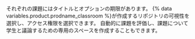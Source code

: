それぞれの課題にはタイトルとオプションの期限があります。 {% data variables.product.prodname_classroom %}が作成するリポジトリの可視性を選択し、アクセス権限を選択できます。 自動的に課題を評価し、課題について学生と議論するための専用のスペースを作成することもできます。
